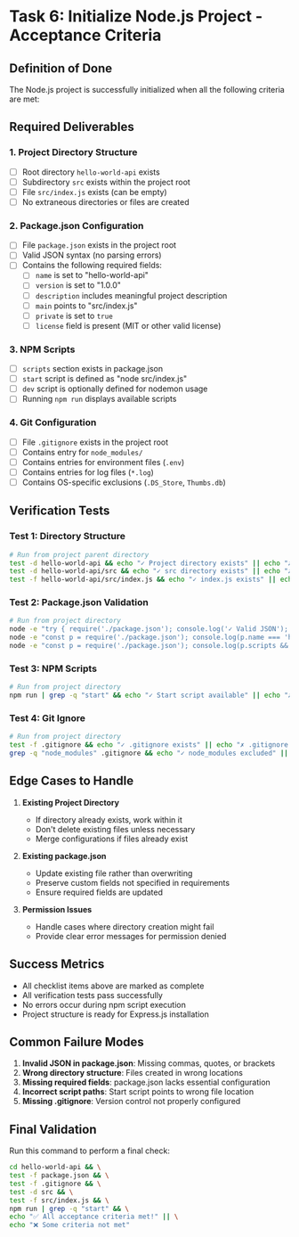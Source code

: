 # Task 6: Initialize Node.js Project - Acceptance Criteria

## Definition of Done
The Node.js project is successfully initialized when all the following criteria are met:

## Required Deliverables

### 1. Project Directory Structure
- [ ] Root directory `hello-world-api` exists
- [ ] Subdirectory `src` exists within the project root
- [ ] File `src/index.js` exists (can be empty)
- [ ] No extraneous directories or files are created

### 2. Package.json Configuration
- [ ] File `package.json` exists in the project root
- [ ] Valid JSON syntax (no parsing errors)
- [ ] Contains the following required fields:
  - [ ] `name` is set to "hello-world-api"
  - [ ] `version` is set to "1.0.0"
  - [ ] `description` includes meaningful project description
  - [ ] `main` points to "src/index.js"
  - [ ] `private` is set to `true`
  - [ ] `license` field is present (MIT or other valid license)

### 3. NPM Scripts
- [ ] `scripts` section exists in package.json
- [ ] `start` script is defined as "node src/index.js"
- [ ] `dev` script is optionally defined for nodemon usage
- [ ] Running `npm run` displays available scripts

### 4. Git Configuration
- [ ] File `.gitignore` exists in the project root
- [ ] Contains entry for `node_modules/`
- [ ] Contains entries for environment files (`.env`)
- [ ] Contains entries for log files (`*.log`)
- [ ] Contains OS-specific exclusions (`.DS_Store`, `Thumbs.db`)

## Verification Tests

### Test 1: Directory Structure
```bash
# Run from project parent directory
test -d hello-world-api && echo "✓ Project directory exists" || echo "✗ Project directory missing"
test -d hello-world-api/src && echo "✓ src directory exists" || echo "✗ src directory missing"
test -f hello-world-api/src/index.js && echo "✓ index.js exists" || echo "✗ index.js missing"
```

### Test 2: Package.json Validation
```bash
# Run from project directory
node -e "try { require('./package.json'); console.log('✓ Valid JSON'); } catch(e) { console.log('✗ Invalid JSON'); }"
node -e "const p = require('./package.json'); console.log(p.name === 'hello-world-api' ? '✓ Correct name' : '✗ Incorrect name');"
node -e "const p = require('./package.json'); console.log(p.scripts && p.scripts.start ? '✓ Start script exists' : '✗ Start script missing');"
```

### Test 3: NPM Scripts
```bash
# Run from project directory
npm run | grep -q "start" && echo "✓ Start script available" || echo "✗ Start script not found"
```

### Test 4: Git Ignore
```bash
# Run from project directory
test -f .gitignore && echo "✓ .gitignore exists" || echo "✗ .gitignore missing"
grep -q "node_modules" .gitignore && echo "✓ node_modules excluded" || echo "✗ node_modules not excluded"
```

## Edge Cases to Handle

1. **Existing Project Directory**
   - If directory already exists, work within it
   - Don't delete existing files unless necessary
   - Merge configurations if files already exist

2. **Existing package.json**
   - Update existing file rather than overwriting
   - Preserve custom fields not specified in requirements
   - Ensure required fields are updated

3. **Permission Issues**
   - Handle cases where directory creation might fail
   - Provide clear error messages for permission denied

## Success Metrics
- All checklist items above are marked as complete
- All verification tests pass successfully
- No errors occur during npm script execution
- Project structure is ready for Express.js installation

## Common Failure Modes
1. **Invalid JSON in package.json**: Missing commas, quotes, or brackets
2. **Wrong directory structure**: Files created in wrong locations
3. **Missing required fields**: package.json lacks essential configuration
4. **Incorrect script paths**: Start script points to wrong file location
5. **Missing .gitignore**: Version control not properly configured

## Final Validation
Run this command to perform a final check:
```bash
cd hello-world-api && \
test -f package.json && \
test -f .gitignore && \
test -d src && \
test -f src/index.js && \
npm run | grep -q "start" && \
echo "✅ All acceptance criteria met!" || \
echo "❌ Some criteria not met"
```
